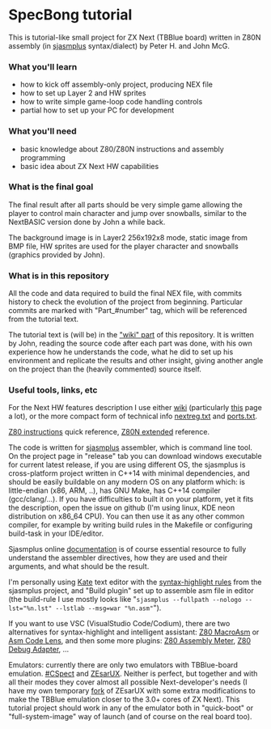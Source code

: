 # SpecBong tutorial

This is tutorial-like small project for ZX Next (TBBlue board) written in Z80N assembly (in [sjasmplus](https://github.com/z00m128/sjasmplus) syntax/dialect) by Peter H. and John McG.

### What you'll learn

- how to kick off assembly-only project, producing NEX file
- how to set up Layer 2 and HW sprites
- how to write simple game-loop code handling controls
- partial how to set up your PC for development

### What you'll need

- basic knowledge about Z80/Z80N instructions and assembly programming
- basic idea about ZX Next HW capabilities

### What is the final goal

The final result after all parts should be very simple game allowing the player to control main character and jump over snowballs, similar to the NextBASIC version done by John a while back.

The background image is in Layer2 256x192x8 mode, static image from BMP file, HW sprites are used for the player character and snowballs (graphics provided by John).

### What is in this repository

All the code and data required to build the final NEX file, with commits history to check the evolution of the project from beginning. Particular commits are marked with "Part_#number" tag, which will be referenced from the tutorial text.

The tutorial text is (will be) in the ["wiki" part](https://github.com/ped7g/SpecBong/wiki) of this repository. It is written by John, reading the source code after each part was done, with his own experience how he understands the code, what he did to set up his environment and replicate the results and other insight, giving another angle on the project than the (heavily commented) source itself.

### Useful tools, links, etc

For the Next HW features description I use either [wiki](https://wiki.specnext.dev/Main_Page) (particularly [this](https://wiki.specnext.dev/Board_feature_control) page a lot), or the more compact form of technical info [nextreg.txt](https://github.com/MrKWatkins/ZXSpectrumNextTests/blob/develop/nextreg.txt) and [ports.txt](https://github.com/MrKWatkins/ZXSpectrumNextTests/blob/develop/ports.txt).

[Z80 instructions](http://clrhome.org/table/#) quick reference, [Z80N extended](https://wiki.specnext.dev/Extended_Z80_instruction_set) reference.

The code is written for [sjasmplus](https://github.com/z00m128/sjasmplus) assembler, which is command line tool. On the project page in "release" tab you can download windows executable for current latest release, if you are using different OS, the sjasmplus is cross-platform project written in C++14 with minimal dependencies, and should be easily buildable on any modern OS on any platform which: is little-endian (x86, ARM, ..), has GNU Make, has C++14 compiler (gcc/clang/...). If you have difficulties to built it on your platform, yet it fits the description, open the issue on github (I'm using linux, KDE neon distribution on x86_64 CPU). You can then use it as any other common compiler, for example by writing build rules in the Makefile or configuring build-task in your IDE/editor.

Sjasmplus online [documentation](http://z00m128.github.io/sjasmplus/documentation.html) is of course essential resource to fully understand the assembler directives, how they are used and their arguments, and what should be the result.

I'm personally using [Kate](https://kate-editor.org/) text editor with the [syntax-highlight rules](https://github.com/z00m128/sjasmplus/blob/master/asm-z80-sj.xml) from the sjasmplus project, and "Build plugin" set up to assemble asm file in editor (the build-rule I use mostly looks like "`sjasmplus --fullpath --nologo --lst="%n.lst" --lstlab --msg=war "%n.asm"`").

If you want to use VSC (VisualStudio Code/Codium), there are two alternatives for syntax-highlight and intelligent assistant: [Z80 MacroAsm](https://github.com/mborik/z80-macroasm-vscode) or [Asm Code Lens](https://github.com/maziac/asm-code-lens), and then some more plugins: [Z80 Assembly Meter](https://github.com/theNestruo/z80-asm-meter-vscode), [Z80 Debug Adapter](https://github.com/maziac/z80-debug), ...

Emulators: currently there are only two emulators with TBBlue-board emulation. [#CSpect](http://cspect.org/) and [ZEsarUX](https://github.com/chernandezba/zesarux). Neither is perfect, but together and with all their modes they cover almost all possible Next-developer's needs (I have my own temporary [fork](https://github.com/ped7g/zesarux) of ZEsarUX with some extra modifications to make the TBBlue emulation closer to the 3.0+ cores of ZX Next). This tutorial project should work in any of the emulator both in "quick-boot" or "full-system-image" way of launch (and of course on the real board too).
